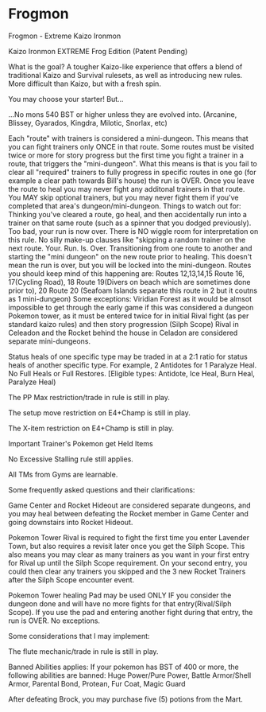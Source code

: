 # Frogmon
Frogmon - Extreme Kaizo Ironmon

Kaizo Ironmon EXTREME Frog Edition (Patent Pending)

What is the goal? A tougher Kaizo-like experience that offers a blend of traditional Kaizo and Survival rulesets, as well as introducing new rules. More difficult than Kaizo, but with a fresh spin.

You may choose your starter! But...

...No mons 540 BST or higher unless they are evolved into. (Arcanine, Blissey, Gyarados, Kingdra, Milotic, Snorlax, etc)

Each "route" with trainers is considered a mini-dungeon. This means that you can fight trainers only ONCE in that route. Some routes must be visited twice or more for story progress but the first time you fight a trainer in a route, that triggers the "mini-dungeon". What this means is that is you fail to clear all "required" trainers to fully progress in specific routes in one go (for example a clear path towards Bill's house) the run is OVER. Once you leave the route to heal you may never fight any additonal trainers in that route. You MAY skip optional trainers, but you may never fight them if you've completed that area's dungeon/mini-dungeon.
  Things to watch out for:
    Thinking you've cleared a route, go heal, and then accidentally run into a trainer on that same route (such as a spinner that you dodged previously). Too bad, your run is now over. There is NO wiggle room for interpretation on this rule. No silly make-up clauses like "skipping a random trainer on the next route. Your. Run. Is. Over.
    Transitioning from one route to another and starting the "mini dungeon" on the new route prior to healing. This doesn't mean the run is over, but you will be locked into the mini-dungeon. Routes you should keep mind of this happening are:
      Routes 12,13,14,15
      Route 16, 17(Cycling Road), 18
      Route 19(Divers on beach which are sometimes done prior to), 20
      Route 20 (Seafoam Islands separate this route in 2 but it coutns as 1 mini-dungeon)
Some exceptions:
Viridian Forest as it would be almsot impossible to get through the early game if this was considered a dungeon
Pokemon tower, as it must be entered twice for in initial Rival fight (as per standard kaizo rules) and then story progression (Silph Scope)
Rival in Celeadon and the Rocket behind the house in Celadon are considered separate mini-dungeons.

Status heals of one specific type may be traded in at a 2:1 ratio for status heals of another specific type. For example, 2 Antidotes for 1 Paralyze Heal. No Full Heals or Full Restores. [Eligible types: Antidote, Ice Heal, Burn Heal, Paralyze Heal)

The PP Max restriction/trade in rule is still in play.

The setup move restriction on E4+Champ is still in play.

The X-item restriction on E4+Champ is still in play.

Important Trainer's Pokemon get Held Items

No Excessive Stalling rule still applies.

All TMs from Gyms are learnable.

Some frequently asked questions and their clarifications:

Game Center and Rocket Hideout are considered separate dungeons, and you may heal between defeating the Rocket member in Game Center and going downstairs into Rocket Hideout.

Pokemon Tower Rival is required to fight the first time you enter Lavender Town, but also requires a revisit later once you get the Silph Scope. This also means you may clear as many trainers as you want in your first entry for Rival up until the Silph Scope requirement. On your second entry, you could then clear any trainers you skipped and the 3 new Rocket Trainers after the Silph Scope encounter event.

Pokemon Tower healing Pad may be used ONLY IF you consider the dungeon done and will have no more fights for that entry(Rival/Silph Scope). If you use the pad and entering another fight during that entry, the run is OVER. No exceptions.

Some considerations that I may implement:

The flute mechanic/trade in rule is still in play.

Banned Abilities applies: If your pokemon has BST of 400 or more, the following abilities are banned: Huge Power/Pure Power, Battle Armor/Shell Armor, Parental Bond, Protean, Fur Coat, Magic Guard

After defeating Brock, you may purchase five (5) potions from the Mart.
